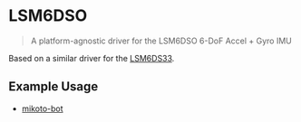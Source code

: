 # LSM6DSO

> A platform-agnostic driver for the LSM6DSO 6-DoF Accel + Gyro IMU

Based on a similar driver for the [LSM6DS33](https://github.com/nnarain/lsm6ds33).

## Example Usage

- [mikoto-bot](https://github.com/cameronkinsella/mikoto-bot)
